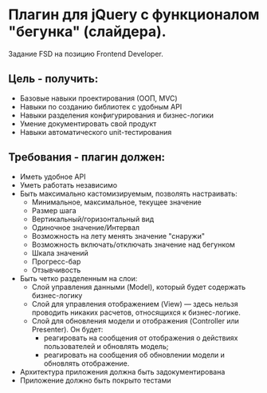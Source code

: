 # Плагин для jQuery с функционалом "бегунка" (слайдера).

Задание FSD на позицию Frontend Developer.

## Цель - получить:

- Базовые навыки проектирования (ООП, MVC)
- Навыки по созданию библиотек с удобным API
- Навыки разделения конфигурирования и бизнес-логики
- Умение документировать свой продукт
- Навыки автоматического unit-тестирования

## Требования - плагин должен:

- Иметь удобное API
- Уметь работать независимо
- Быть максимально кастомизируемым, позволять настраивать:
    * Минимальное, максимальное, текущее значение
    * Размер шага
    * Вертикальный/горизонтальный вид
    * Одиночное значение/Интервал
    * Возможность на лету менять значение "снаружи"
    * Возможность включать/отключать значение над бегунком
    * Шкала значений
    * Прогресс-бар
    * Отзывчивость
- Быть четко разделенным на слои:
    * Слой управления данными (Model), который будет содержать бизнес-логику
    * Слой для управления отображением (View) — здесь нельзя проводить никаких расчетов, относящихся к бизнес-логике.
    * Слой для обновления модели и отображения (Controller или Presenter). Он будет:
        * реагировать на сообщения от отображения о действиях пользователей и обновлять модель;
        * реагировать на сообщения об обновлении модели и обновлять отображение.
- Архитектура приложения должна быть задокументирована
- Приложение должно быть покрыто тестами
